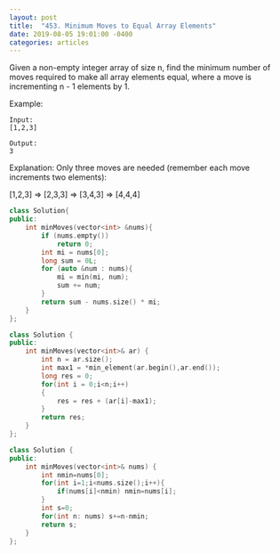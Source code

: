 ```yaml
---
layout: post
title:  "453. Minimum Moves to Equal Array Elements"
date: 2019-08-05 19:01:00 -0400
categories: articles
---
```

Given a non-empty integer array of size n, find the minimum number of moves required to make all array elements equal, where a move is incrementing n - 1 elements by 1.

Example:
```
Input:
[1,2,3]

Output:
3
```
Explanation:
Only three moves are needed (remember each move increments two elements):

[1,2,3]  =>  [2,3,3]  =>  [3,4,3]  =>  [4,4,4]

```c++
class Solution{
public:
    int minMoves(vector<int> &nums){
        if (nums.empty())
            return 0;
        int mi = nums[0];
        long sum = 0L;
        for (auto &num : nums){
            mi = min(mi, num);
            sum += num;
        }
        return sum - nums.size() * mi;
    }
};
```

```c++
class Solution {
public:
    int minMoves(vector<int>& ar) {
        int n = ar.size();
        int max1 = *min_element(ar.begin(),ar.end());
        long res = 0;
        for(int i = 0;i<n;i++)
        {
            res = res + (ar[i]-max1);
        }
        return res;
    }
};
```

```c++
class Solution {
public:
    int minMoves(vector<int>& nums) {
        int nmin=nums[0];
        for(int i=1;i<nums.size();i++){
            if(nums[i]<nmin) nmin=nums[i];
        }
        int s=0;
        for(int n: nums) s+=n-nmin;
        return s;
    }
};
```